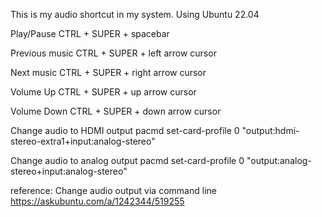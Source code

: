 This is my audio shortcut in my system.
Using Ubuntu 22.04

Play/Pause
CTRL + SUPER + spacebar


Previous music
CTRL + SUPER + left arrow cursor


Next music
CTRL + SUPER + right arrow cursor


Volume Up
CTRL + SUPER + up arrow cursor


Volume Down
CTRL + SUPER + down arrow cursor


Change audio to HDMI output
pacmd set-card-profile 0 "output:hdmi-stereo-extra1+input:analog-stereo"

Change audio to analog output
pacmd set-card-profile 0 "output:analog-stereo+input:analog-stereo"


reference:
Change audio output via command line
https://askubuntu.com/a/1242344/519255

